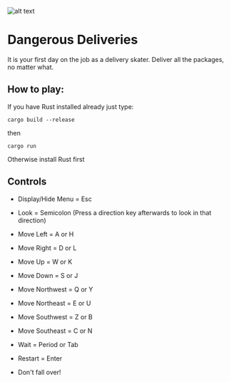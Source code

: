 ![alt text](https://i.ibb.co/wLkD0nq/dd.png)

<h1>Dangerous Deliveries</h1>

It is your first day on the job as a delivery skater. Deliver all the packages, no matter what.

<h2>How to play:</h2>

If you have Rust installed already just type:

    cargo build --release

then

    cargo run

Otherwise install Rust first

<h2>Controls</h2>

* Display/Hide Menu = Esc

* Look = Semicolon (Press a direction key afterwards to look in that direction)

* Move Left = A or H

* Move Right = D or L 

* Move Up = W or K

* Move Down = S or J 

* Move Northwest = Q or Y

* Move Northeast = E or U

* Move Southwest = Z or B

* Move Southeast = C or N 

* Wait = Period or Tab

* Restart = Enter

* Don't fall over! 